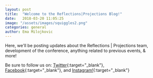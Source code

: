 ```yaml
---
layout: post
title:  "Welcome to the Reflections|Projections Blog!"
date:   2018-03-20 11:05:25
image: "/assets/images/squiggles2.png"
categories: general
author: Ema Milojkovic
---
```


Here, we'll be posting updates about the Reflections &#124; Projections team, development of the conference, anything related to previous events, & more! 

Be sure to follow us on: [Twitter](https://twitter.com/uiuc_rp){:target="_blank"}, [Facebook](https://facebook.com/acmrp){:target="_blank"}, and [Instagram!](https://www.instagram.com/uiuc_rp/){:target="_blank"}